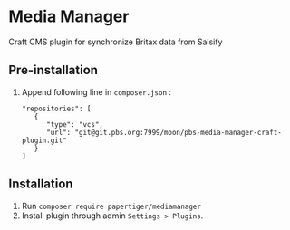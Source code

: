 # Media Manager

Craft CMS plugin for synchronize Britax data from Salsify

## Pre-installation
1. Append following line in `composer.json` :

   ```
   "repositories": [
      {
         "type": "vcs",
         "url": "git@git.pbs.org:7999/moon/pbs-media-manager-craft-plugin.git"
      }
   ]
   ```

## Installation
1. Run `composer require papertiger/mediamanager`
2. Install plugin through admin `Settings > Plugins`.
